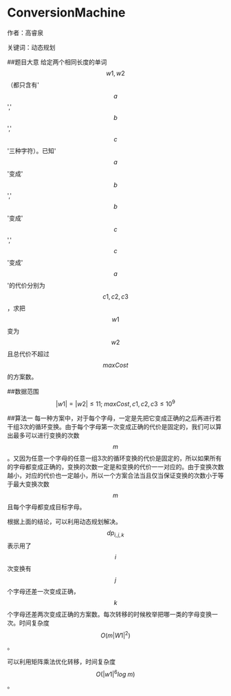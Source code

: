 # ConversionMachine
作者：高睿泉

关键词：动态规划

##题目大意
给定两个相同长度的单词$$w1,w2$$（都只含有'$$a$$','$$b$$','$$c$$'三种字符）。已知'$$a$$'变成'$$b$$','$$b$$'变成'$$c$$','$$c$$'变成'$$a$$'的代价分别为$$c1,c2,c3$$，求把$$w1$$变为$$w2$$且总代价不超过$$maxCost$$的方案数。

##数据范围
$$|w1|=|w2|\leq 11;\; maxCost,c1,c2,c3\leq 10^{9}$$

##算法一
每一种方案中，对于每个字母，一定是先把它变成正确的之后再进行若干组3次的循环变换。由于每个字母第一次变成正确的代价是固定的，我们可以算出最多可以进行变换的次数$$m$$。又因为任意一个字母的任意一组3次的循环变换的代价是固定的，所以如果所有的字母都变成正确的，变换的次数一定是和变换的代价一一对应的。由于变换次数越小，对应的代价也一定越小，所以一个方案合法当且仅当保证变换的次数小于等于最大变换次数$$m$$且每个字母都变成目标字母。

根据上面的结论，可以利用动态规划解决。$$dp_{i,j,k}$$表示用了$$i$$次变换有$$j$$个字母还差一次变成正确，$$k$$个字母还差两次变成正确的方案数。每次转移的时候枚举把哪一类的字母变换一次。时间复杂度$$O(m|W1|^2)$$。

可以利用矩阵乘法优化转移，时间复杂度$$O(|w1|^6log\;m)$$。
